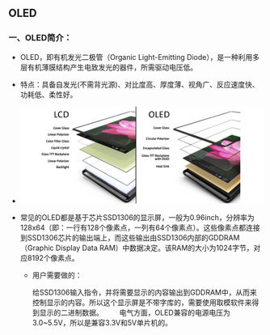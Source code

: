 ## OLED

### 一、OLED简介：

* OLED，即有机发光二极管（Organic Light-Emitting Diode），是一种利用多层有机薄膜结构产生电致发光的器件，所需驱动电压低。

* 特点：具备自发光(不需背光源)、对比度高、厚度薄、视角广、反应速度快、功耗低、柔性好。

* ![R-C](OLED.assets/LCD&OLED.jpg)

* 常见的OLED都是基于芯片SSD1306的显示屏，一般为0.96inch，分辨率为128x64（即：一行有128个像素点，一列有64个像素点）。这些像素点都连接到SSD1306芯片的输出端上，而这些输出由SSD1306内部的GDDRAM（Graphic Display Data RAM）中数据决定。该RAM的大小为1024字节，对应8192个像素点。

  * 用户需要做的：

    给SSD1306输入指令，并将需要显示的内容输出到GDDRAM中，从而来控制显示的内容。所以这个显示屏是不带字库的，需要使用取模软件来得到显示的二进制数据。
      电气方面，OLED兼容的电源电压为3.0~5.5V，所以是兼容3.3V和5V单片机的。
